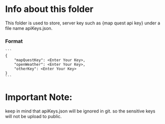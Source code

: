# Info about this folder
This folder is used to store, server key such as {map quest api key} under a file name apiKeys.json. 

### Format 
    ```
    {
        "mapQuestKey": <Enter Your Key>,
        "openWeather": <Enter Your Key>,
        "otherKey": <Enter Your Key>
    }
    ```

# Important Note:
 keep in mind that apiKeys.json will be ignored in git. so the sensitive keys will not be upload to public.